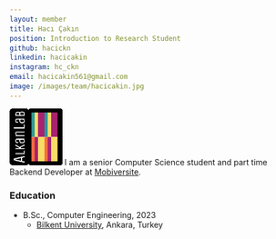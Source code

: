```yaml
---
layout: member
title: Hacı Çakın
position: Introduction to Research Student
github: hacickn
linkedin: hacicakin
instagram: hc_ckn
email: hacicakin561@gmail.com
image: /images/team/hacicakin.jpg
---
```


<img style="height:100px;" src="https://github.com/BilkentCompGen/BilkentCompGen.github.io/blob/master/images/team/AA_sq_dna.png?raw=true"/> I am a senior Computer Science student and part time Backend Developer at [Mobiversite](https://www.mobiversite.com/).

### Education

- B.Sc., Computer Engineering, 2023
  - [Bilkent University](http://www.cs.bilkent.edu.tr/), Ankara, Turkey
